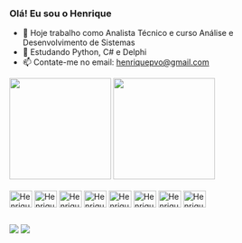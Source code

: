 ### Olá! Eu sou o Henrique

- 🔭 Hoje trabalho como Analista Técnico e curso Análise e Desenvolvimento de Sistemas
- 🌱 Estudando Python, C# e Delphi
- 📫 Contate-me no email: henriquepvo@gmail.com

<div>
  <a href-"https://github.com/vvampvolt">
  <img height="180em" src="https://github-readme-stats.vercel.app/api?username=vvampvolt&show_icons=true&theme=radical&include_all_commits=true&count_private=true"/>
  <img height="180em" src="https://github-readme-stats.vercel.app/api/top-langs/?username=vvampvolt&layout=compact&langs_count=7&theme=radical"/>
</div>
  
<div style="display: inline_block"><br>
  <img align="center" alt="Henrique-Python" height="30" width="40" src="https://cdn.jsdelivr.net/gh/devicons/devicon/icons/python/python-original.svg">
  <img align="center" alt="Henrique-CSS" height="30" width="40" src="https://cdn.jsdelivr.net/gh/devicons/devicon/icons/css3/css3-original.svg">
  <img align="center" alt="Henrique-HTML" height="30" width="40" src="https://cdn.jsdelivr.net/gh/devicons/devicon/icons/html5/html5-original.svg">
  <img align="center" alt="Henrique-JS" height="30" width="40" src="https://cdn.jsdelivr.net/gh/devicons/devicon/icons/javascript/javascript-original.svg"/>
  <img align="center" alt="Henrique-PHP" height="30" width="40" src="https://cdn.jsdelivr.net/gh/devicons/devicon/icons/php/php-original.svg">
  <img align="center" alt="Henrique-MYSQL" height="30" width="40" src="https://cdn.jsdelivr.net/gh/devicons/devicon/icons/mysql/mysql-original.svg"/>        
  <img align="center" alt="Henrique-C++" height="30" width="40" src="https://cdn.jsdelivr.net/gh/devicons/devicon/icons/cplusplus/cplusplus-original.svg"/>
  <img align="center" alt="Henrique-C#" height="30" width="40" src="https://cdn.jsdelivr.net/gh/devicons/devicon/icons/csharp/csharp-original.svg"/>
</div>
  
##
  
<div>
  <a href = "mailto:henriquepvo@gmail.com"><img src="https://img.shields.io/badge/Gmail-D14836?style=for-the-badge&logo=gmail&logoColor=white" target="_blank"></a>
  <a href="https://www.linkedin.com/in/henrique-gibin-galv%C3%A3o-16640b20b//" target="_blank"><img src="https://img.shields.io/badge/-LinkedIn-%230077B5?style=for-the-badge&logo=linkedin&logoColor=white" target="_blank"></a>   
</div>
  

